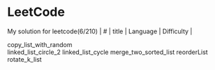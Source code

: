 # LeetCode

My solution for leetcode(6/210)
| # | title | Language | Difficulty |


copy_list_with_random   
linked_list_circle_2
linked_list_cycle
merge_two_sorted_list
reorderList
rotate_k_list
